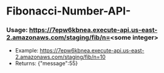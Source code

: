 # Fibonacci-Number-API-

### Usage:  https://7epw6kbnea.execute-api.us-east-2.amazonaws.com/staging/fib/n=<some integer\>

* Example: https://7epw6kbnea.execute-api.us-east-2.amazonaws.com/staging/fib/n=10
* Returns: {"message":55}
